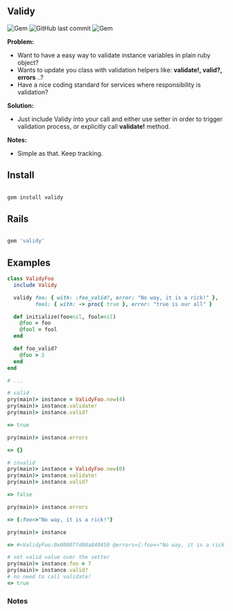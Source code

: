 ## Validy

![Gem](https://img.shields.io/gem/dt/validy.svg)
![GitHub last commit](https://img.shields.io/github/last-commit/nucleom42/validy.svg)
![Gem](https://img.shields.io/gem/v/validy.svg)

**Problem:**

* Want to have a easy way to validate instance variables in plain ruby object? 
* Wants to update you class with validation helpers like: **validate!, valid?, errors** ..?
* Have a nice coding standard for services where responsibility is validation?

**Solution:**

* Just include Validy into your call and either use setter in order to trigger validation process, or explicitly call **validate!** method.

**Notes:**

* Simple as that. Keep tracking.

## Install

```ruby

gem install validy

```

## Rails

```ruby

gem 'validy'

```

## Examples

```ruby
class ValidyFoo
  include Validy

  validy foo: { with: :foo_valid?, error: "No way, it is a rick!" },
         fool: { with: -> proc{ true }, error: "true is our all" }

  def initialize(foo=nil, fool=nil)
    @foo = foo
    @fool = fool
  end

  def foo_valid?
    @foo > 2
  end
end

# ...

# valid 
pry(main)> instance = ValidyFoo.new(4)
pry(main)> instance.validate!
pry(main)> instance.valid?

=> true

pry(main)> instance.errors

=> {}

# invalid 
pry(main)> instance = ValidyFoo.new(0)
pry(main)> instance.validate!
pry(main)> instance.valid?

=> false

pry(main)> instance.errors

=> {:foo=>"No way, it is a rick!"}

pry(main)> instance

=> #<ValidyFoo:0x00007fd90a840450 @errors={:foo=>"No way, it is a rick!"}, @foo=1, @fool=nil, @valid=false>

# set valid value over the setter
pry(main)> instance.foo = 7
pry(main)> instance.valid?
# no need to call validate!
=> true
```

### Notes
